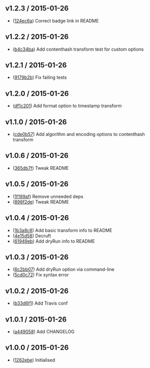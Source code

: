 ## v1.2.3 / 2015-01-26

 * ([124ec6a](https://github.com/tanem/rename-pipeline/commit/124ec6ac3fe55087a5f8f8f1d752e2e4d0c9848e)) Correct badge link in README

## v1.2.2 / 2015-01-26

 * ([b4c34ba](https://github.com/tanem/rename-pipeline/commit/b4c34ba123da52e42495d8a579e611e558125589)) Add contenthash transform test for custom options

## v1.2.1 / 2015-01-26

 * ([9179b2b](https://github.com/tanem/rename-pipeline/commit/9179b2b8c015c67451bfdc1e4eac5b9ffa8e7085)) Fix failing tests

## v1.2.0 / 2015-01-26

 * ([df1c201](https://github.com/tanem/rename-pipeline/commit/df1c2013f29ba51f1991d69aed4943a01191df0b)) Add format option to timestamp transform

## v1.1.0 / 2015-01-26

 * ([cde0b57](https://github.com/tanem/rename-pipeline/commit/cde0b576fcee308791caebec8d583f1cfd386cd8)) Add algorithm and encoding options to contenthash transform

## v1.0.6 / 2015-01-26

 * ([365db7f](https://github.com/tanem/rename-pipeline/commit/365db7fea40e2d1252d2170bf8c42238afd2872e)) Tweak README

## v1.0.5 / 2015-01-26

 * ([1f199af](https://github.com/tanem/rename-pipeline/commit/1f199af317ab7a874db47137a6e20674add89982)) Remove unneeded deps
 * ([898f2de](https://github.com/tanem/rename-pipeline/commit/898f2de0717b34eb877dd09ba4109944d819f333)) Tweak README

## v1.0.4 / 2015-01-26

 * ([1b3a8c8](https://github.com/tanem/rename-pipeline/commit/1b3a8c8892724e244aeb660d7c5fea9a206e9acb)) Add basic transform info to README
 * ([4e15d58](https://github.com/tanem/rename-pipeline/commit/4e15d5890a3327f57b7384790a2106c28562919b)) Decruft
 * ([61949eb](https://github.com/tanem/rename-pipeline/commit/61949eb4214354c07ec8f85deae752f76b02fd4c)) Add dryRun info to README

## v1.0.3 / 2015-01-26

 * ([6c2bb07](https://github.com/tanem/rename-pipeline/commit/6c2bb07146a4aba33f0e02c38fb344eab2b9ab01)) Add dryRun option via command-line
 * ([5cd0c72](https://github.com/tanem/rename-pipeline/commit/5cd0c7258f0da0fe5a156f3195c08f252da2d5af)) Fix syntax error

## v1.0.2 / 2015-01-26

 * ([b33d6f1](https://github.com/tanem/rename-pipeline/commit/b33d6f11024655c987f1990be6d897e6df87ad10)) Add Travis conf

## v1.0.1 / 2015-01-26

 * ([a449058](https://github.com/tanem/rename-pipeline/commit/a4490580a4d3de7a5294736c67f18299632629d3)) Add CHANGELOG

## v1.0.0 / 2015-01-26

 * ([1262ebe](https://github.com/tanem/rename-pipeline/commit/1262ebee88bde20248ec12323fd5834cc89ead06)) Initialised
